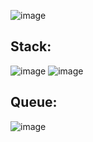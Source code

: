 ![image](https://user-images.githubusercontent.com/88390140/173245266-7450da77-7749-4876-94e8-3ef7558122fb.png)











## Stack: 
![image](https://user-images.githubusercontent.com/88390140/173410071-34eb946e-5bdb-44f6-a221-260001fb895a.png)
![image](https://user-images.githubusercontent.com/88390140/173410829-8e5fcaa2-d9d2-4272-9111-e55506153b17.png)

## Queue: 
![image](https://user-images.githubusercontent.com/88390140/173411218-69eede47-64ef-476a-a9a6-938074d1e664.png)
